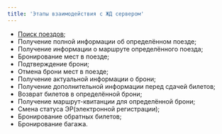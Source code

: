```yaml
---
title: 'Этапы взаимодействия с ЖД сервером'
---
```


-   [Поиск поездов](/trains/trains_stages/searchtrains);
-   Получение полной информации об определённом поезде;
-   Получение информации о маршруте определённого поезда;
-   Бронирование мест в поезде;
-   Подтверждение брони;
-   Отмена брони мест в поезде;
-   Получение актуальной информации о брони;
-   Получение дополнительной информации перед сдачей билетов;
-   Возврат билетов в определённой брони;
-   Получение маршрут-квитанции для определённой брони;
-   Смена статуса ЭР(электронной регистрации);
-   Бронирование обратных билетов;
-   Бронирование багажа.